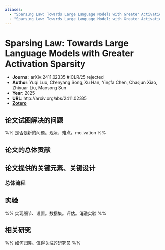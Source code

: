 ```yaml
---
aliases:
  - "Sparsing Law: Towards Large Language Models with Greater Activation Sparsity"
  - "Sparsing Law: Towards Large Language Models with Greater Activation Sparsity, 2025"
---
```

# Sparsing Law: Towards Large Language Models with Greater Activation Sparsity

- **Journal**: arXiv:2411.02335 #ICLR/25 rejected
- **Author**: Yuqi Luo, Chenyang Song, Xu Han, Yingfa Chen, Chaojun Xiao, Zhiyuan Liu, Maosong Sun
- **Year**: 2025
- **URL**: http://arxiv.org/abs/2411.02335
- [**Zotero**](zotero://select/items/@2025SparsingLawLargeLuo)

## 论文试图解决的问题

%% 是否是新的问题。现状、难点。motivation %%

## 论文的总体贡献

## 论文提供的关键元素、关键设计

### 总体流程

## 实验

%% 实现细节、设置。数据集。评估。消融实验 %%

## 相关研究

%% 如何归类。值得关注的研究员 %%
